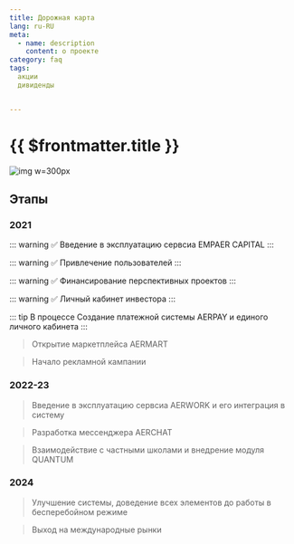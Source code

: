 ```yaml
---
title: Дорожная карта
lang: ru-RU
meta:
  - name: description 
    content: о проекте
category: faq
tags: 
  акции
  дивиденды


---
```


# {{ $frontmatter.title }}

![img w=300px](/images/roadmap.png) 

## Этапы 
### 2021
::: warning ✅
 Введение в эксплуатацию сервсиа EMPAER CAPITAL
:::

::: warning ✅
 Привлечение пользователей
:::

::: warning ✅
 Финансирование перспективных проектов
:::

::: warning ✅
 Личный кабинет инвестора
:::

::: tip В процессе
 Создание платежной системы AERPAY и единого личного кабинета
:::

> Открытие маркетплейса AERMART

> Начало рекламной кампании

### 2022-23
> Введение в эксплуатацию сервсиа AERWORK и его интеграция в систему

> Разработка мессенджера AERCHAT

> Взаимодействие с частными школами и внедрение модуля QUANTUM

### 2024
> Улучшение системы, доведение всех элементов до работы в бесперебойном режиме

> Выход на международные рынки
